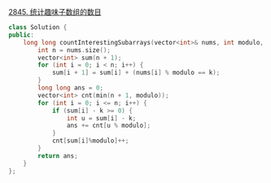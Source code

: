 [2845. 统计趣味子数组的数目](https://leetcode.cn/problems/count-of-interesting-subarrays/description/)
```cpp
class Solution {
public:
    long long countInterestingSubarrays(vector<int>& nums, int modulo, int k) {
        int n = nums.size();
        vector<int> sum(n + 1);
        for (int i = 0; i < n; i++) {
            sum[i + 1] = sum[i] + (nums[i] % modulo == k);
        }
        long long ans = 0;
        vector<int> cnt(min(n + 1, modulo));
        for (int i = 0; i <= n; i++) {
            if (sum[i] - k >= 0) {
                int u = sum[i] - k;
                ans += cnt[u % modulo];
            }
            cnt[sum[i]%modulo]++;
        }
        return ans;
    }
};
```